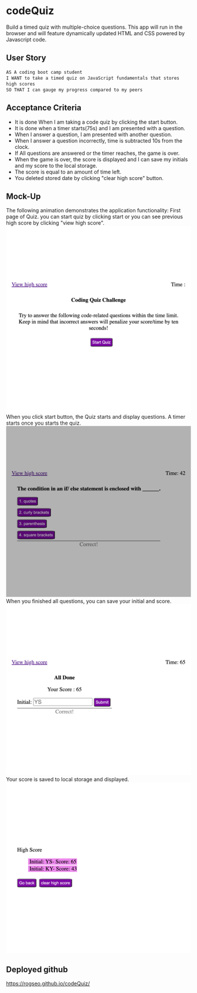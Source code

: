 # codeQuiz

Build a timed quiz with multiple-choice questions. This app will run in the browser and will feature dynamically updated HTML and CSS powered by Javascript code.


## User Story

```
AS A coding boot camp student
I WANT to take a timed quiz on JavaScript fundamentals that stores high scores
SO THAT I can gauge my progress compared to my peers
```

## Acceptance Criteria

* It is done When I am taking a code quiz by clicking the start button.
* It is done when a timer starts(75s) and I am presented with a question.
* When I answer a question, I am presented with another question.
* When I answer a question incorrectly, time is subtracted 10s from the clock.
* If All questions are answered or the timer reaches, the game is over.
* When the game is over, the score is displayed and I can save my initials and my score to the local storage.
* The score is equal to an amount of time left.
* You deleted stored date by clicking "clear high score" button.



## Mock-Up

The following animation demonstrates the application functionality:
First page of Quiz. you can start quiz by clicking start or you can see previous high score by clicking "view high score".
![first page of quiz](./assets/images/Code-Quiz.png)
When you click start button, the Quiz starts and display questions. A timer starts once you starts the quiz.
![quiz pages](./assets/images/Code-Quiz%20(2).png)
When you finished all questions, you can save your initial and score.
![finished pages](./assets/images/Code-Quiz%20(5).png)
Your score is saved to local storage and displayed.
![high score pages](./assets/images/Code-Quiz%20(7).png)

## Deployed github
https://rogseo.github.io/codeQuiz/
